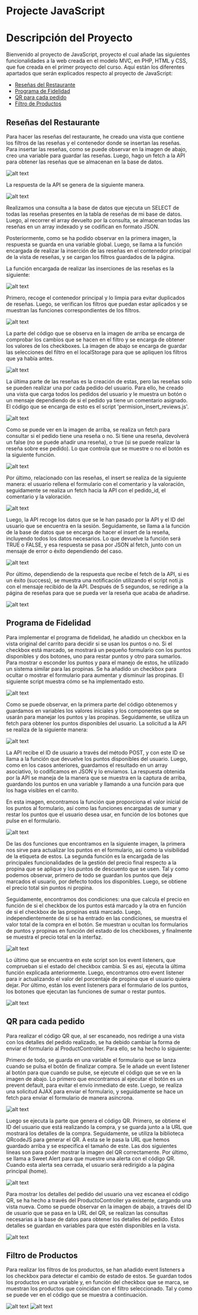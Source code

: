 # Projecte JavaScript

# Descripción del Proyecto

Bienvenido al proyecto de JavaScript, proyecto el cual añade las siguientes funcionalidades a la web creada en el modelo MVC, en PHP, HTML y CSS, que fue creada en el primer proyecto del curso. Aquí están los diferentes apartados que serán explicados respecto al proyecto de JavaScript:

- [Reseñas del Restaurante](#reseñas-del-restaurante)
- [Programa de Fidelidad](#programa-de-fidelidad)
- [QR para cada pedido](#qr-para-cada-pedido)
- [Filtro de Productos](#filtro-de-productos)

## Reseñas del Restaurante

Para hacer las reseñas del restaurante, he creado una vista que contiene los filtros de las reseñas y el contenedor donde se insertan las reseñas. Para insertar las reseñas, como se puede observar en la imagen de abajo, creo una variable para guardar las reseñas. Luego, hago un fetch a la API para obtener las reseñas que se almacenan en la base de datos.

![alt text](img_readme/image.png)

La respuesta de la API se genera de la siguiente manera.

![alt text](img_readme/image-1.png)

Realizamos una consulta a la base de datos que ejecuta un SELECT de todas las reseñas presentes en la tabla de reseñas de mi base de datos. Luego, al recorrer el array devuelto por la consulta, se almacenan todas las reseñas en un array indexado y se codifican en formato JSON.

Posteriormente, como se ha podido observar en la primera imagen, la respuesta se guarda en una variable global. Luego, se llama a la función encargada de realizar la inserción de las reseñas en el contenedor principal de la vista de reseñas, y se cargan los filtros guardados de la página.

La función encargada de realizar las inserciones de las reseñas es la siguiente:

![alt text](img_readme/image-2.png)

Primero, recoge el contenedor principal y lo limpia para evitar duplicados de reseñas. Luego, se verifican los filtros que puedan estar aplicados y se muestran las funciones correspondientes de los filtros.

![alt text](img_readme/image-3.png)

La parte del código que se observa en la imagen de arriba se encarga de comprobar los cambios que se hacen en el filtro y se encarga de obtener los valores de los checkboxes. La imagen de abajo se encarga de guardar las selecciones del filtro en el localStorage para que se apliquen los filtros que ya había antes.

![alt text](img_readme/image-4.png)

La última parte de las reseñas es la creación de estas, pero las reseñas solo se pueden realizar una por cada pedido del usuario. Para ello, he creado una vista que carga todos los pedidos del usuario y le muestra un botón o un mensaje dependiendo de si el pedido ya tiene un comentario asignado. El código que se encarga de esto es el script 'permision_insert_reviews.js'.

![alt text](img_readme/image-5.png)

Como se puede ver en la imagen de arriba, se realiza un fetch para consultar si el pedido tiene una reseña o no. Si tiene una reseña, devolverá un false (no se puede añadir una reseña), o true (si se puede realizar la reseña sobre ese pedido). Lo que controla que se muestre o no el botón es la siguiente función.

![alt text](img_readme/image-6.png)

Por último, relacionado con las reseñas, el insert se realiza de la siguiente manera: el usuario rellena el formulario con el comentario y la valoración, seguidamente se realiza un fetch hacia la API con el pedido_id, el comentario y la valoración.

![alt text](img_readme/image-7.png)

Luego, la API recoge los datos que se le han pasado por la API y el ID del usuario que se encuentra en la sesión. Seguidamente, se llama a la función de la base de datos que se encarga de hacer el insert de la reseña, incluyendo todos los datos necesarios. Lo que devuelve la función será TRUE o FALSE, y esa respuesta se pasa por JSON al fetch, junto con un mensaje de error o éxito dependiendo del caso.

![alt text](img_readme/image-8.png)

Por último, dependiendo de la respuesta que recibe el fetch de la API, si es un éxito (success), se muestra una notificación utilizando el script noti.js con el mensaje recibido de la API. Después de 5 segundos, se redirige a la página de reseñas para que se pueda ver la reseña que acaba de añadirse.

![alt text](img_readme/image-9.png)


## Programa de Fidelidad

Para implementar el programa de fidelidad, he añadido un checkbox en la vista original del carrito para decidir si se usan los puntos o no. Si el checkbox está marcado, se mostrará un pequeño formulario con los puntos disponibles y dos botones, uno para restar puntos y otro para sumarlos. Para mostrar o esconder los puntos y para el manejo de estos, he utilizado un sistema similar para las propinas. Se ha añadido un checkbox para ocultar o mostrar el formulario para aumentar y disminuir las propinas. El siguiente script muestra cómo se ha implementado esto.

![alt text](img_readme/image-11.png)

Como se puede observar, en la primera parte del código obtenemos y guardamos en variables los valores iniciales y los componentes que se usarán para manejar los puntos y las propinas. Seguidamente, se utiliza un fetch para obtener los puntos disponibles del usuario. La solicitud a la API se realiza de la siguiente manera:

![alt text](img_readme/image-12.png)

La API recibe el ID de usuario a través del método POST, y con este ID se llama a la función que devuelve los puntos disponibles del usuario. Luego, como en los casos anteriores, guardamos el resultado en un array asociativo, lo codificamos en JSON y lo enviamos. La respuesta obtenida por la API se maneja de la manera que se muestra en la captura de arriba, guardando los puntos en una variable y llamando a una función para que los haga visibles en el carrito.

En esta imagen, encontramos la función que proporciona el valor inicial de los puntos al formulario, así como las funciones encargadas de sumar y restar los puntos que el usuario desea usar, en función de los botones que pulse en el formulario.

![alt text](img_readme/image-13.png)

De las dos funciones que encontramos en la siguiente imagen, la primera nos sirve para actualizar los puntos en el formulario, así como la visibilidad de la etiqueta de estos. La segunda función es la encargada de las principales funcionalidades de la gestión del precio final respecto a la propina que se aplique y los puntos de descuento que se usen. Tal y como podemos observar, primero de todo se guardan los puntos que deja marcados el usuario, por defecto todos los disponibles. Luego, se obtiene el precio total sin puntos ni propina.

Seguidamente, encontramos dos condiciones: una que calcula el precio en función de si el checkbox de los puntos está marcado y la otra en función de si el checkbox de las propinas está marcado. Luego, independientemente de si se ha entrado en las condiciones, se muestra el valor total de la compra en el botón. Se muestran u ocultan los formularios de puntos y propinas en función del estado de los checkboxes, y finalmente se muestra el precio total en la interfaz.

![alt text](img_readme/image-14.png)

Lo último que se encuentra en este script son los event listeners, que comprueban si el estado del checkbox cambia. Si es así, ejecuta la última función explicada anteriormente. Luego, encontramos otro event listener para ir actualizando el valor del porcentaje de propina que el usuario quiera dejar. Por último, están los event listeners para el formulario de los puntos, los botones que ejecutan las funciones de sumar o restar puntos.

![alt text](img_readme/image-15.png)


## QR para cada pedido

Para realizar el código QR que, al ser escaneado, nos redirige a una vista con los detalles del pedido realizado, se ha debido cambiar la forma de enviar el formulario al ProductController. Para ello, se ha hecho lo siguiente:

Primero de todo, se guarda en una variable el formulario que se lanza cuando se pulsa el botón de finalizar compra. Se le añade un event listener al botón para que cuando se pulse, se ejecute el código que se ve en la imagen de abajo. Lo primero que encontramos al ejecutar el botón es un prevent default, para evitar el envío inmediato de este. Luego, se realiza una solicitud AJAX para enviar el formulario, y seguidamente se hace un fetch para enviar el formulario de manera asíncrona.

![alt text](img_readme/image-16.png)

Luego se ejecuta la parte que genera el código QR. Primero, se obtiene el ID del usuario que está realizando la compra, y se guarda junto a la URL que mostrará los detalles de la compra. Seguidamente, se utiliza la biblioteca QRcodeJS para generar el QR. A esta se le pasa la URL que hemos guardado arriba y se especifica el tamaño de este. Las dos siguientes líneas son para poder mostrar la imagen del QR correctamente. Por último, se llama a Sweet Alert para que muestre una alerta con el código QR. Cuando esta alerta sea cerrada, el usuario será redirigido a la página principal (home).

![alt text](img_readme/image-17.png)

Para mostrar los detalles del pedido del usuario una vez escanea el código QR, se ha hecho a través del ProductoController ya existente, cargando una vista nueva. Como se puede observar en la imagen de abajo, a través del ID de usuario que se pasa en la URL del QR, se realizan las consultas necesarias a la base de datos para obtener los detalles del pedido. Estos detalles se guardan en variables para que estén disponibles en la vista.

![alt text](img_readme/image-18.png)


## Filtro de Productos

Para realizar los filtros de los productos, se han añadido event listeners a los checkbox para detectar el cambio de estado de estos. Se guardan todos los productos en una variable y, en función del checkbox que se marca, se muestran los productos que coincidan con el filtro seleccionado. Tal y como se puede ver en el código que se muestra a continuación.

![alt text](img_readme/image-19.png)
![alt text](img_readme/image-20.png)
